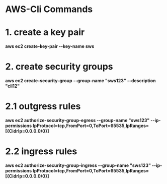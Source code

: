 # AWS-Cli Commands
<h1> 1. create a key pair </h1>
<b>aws ec2 create-key-pair --key-name sws</b>
<h1> 2. create security groups </h1>
<b>aws ec2 create-security-group --group-name "sws123"  --description "cil12"    </b>
<h1> 2.1 outgress rules  </h1>
<b>aws ec2 authorize-security-group-egress --group-name "sws123" --ip-permissions IpProtocol=tcp,FromPort=0,ToPort=65535,IpRanges=[{CidrIp=0.0.0.0/0}]   </b>
<h1> 2.2 ingress rules </h1>
<b> aws ec2 authorize-security-group-ingress --group-name "sws123" --ip-permissions IpProtocol=tcp,FromPort=0,ToPort=65535,IpRanges=[{CidrIp=0.0.0.0/0}]  </b>
